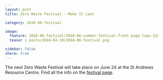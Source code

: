 ```yaml
---
layout: post
title: Zero Waste Festival - Make It Last

category: 2018-06-festival

image:
  feature: 2018-06-festival/2018-06-summer-festival-front-page-logo-1200x375.png
  teaser : posts/2018-04-10/2018-06-festival.png 

sidebar: false
share: true
---
```


The next Zero Waste Festival will take place on June 24 at the St Andrews Resource Centre. Find all the info on the [festival page](/index).
